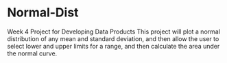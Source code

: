 # Normal-Dist
Week 4 Project for Developing Data Products
This project will plot a normal distribution of any mean and standard deviation, and then allow the user to 
select lower and upper limits for a range, and then calculate the area under the normal curve.
